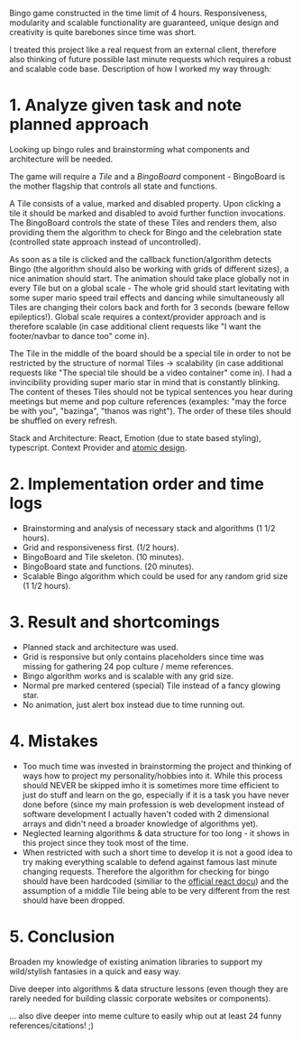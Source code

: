 Bingo game constructed in the time limit of 4 hours.
Responsiveness, modularity and scalable functionality are guaranteed, unique design and creativity is quite barebones since time was short.

I treated this project like a real request from an external client, therefore also thinking of future possible last minute requests which requires a robust and scalable code base.
Description of how I worked my way through:
# 1. Analyze given task and note planned approach
Looking up bingo rules and brainstorming what components and architecture will be needed.
 
The game will require a *Tile* and a *BingoBoard* component - BingoBoard is the mother flagship that controls all state and functions.

A Tile consists of a value, marked and disabled property. Upon clicking a tile it should be marked and disabled to avoid further function invocations.
The BingoBoard controls the state of these Tiles and renders them, also providing them the algorithm to check for Bingo and the celebration state (controlled state approach instead of uncontrolled).

As soon as a tile is clicked and the callback function/algorithm detects Bingo (the algorithm should also be working with grids of different sizes), a nice animation should start.
The animation should take place globally not in every Tile but on a global scale - The whole grid should start levitating with some super mario speed trail effects and dancing while simultaneously all Tiles are changing their colors back and forth for 3 seconds (beware fellow epileptics!). Global scale requires a context/provider approach and is therefore scalable (in case additional client requests like "I want the footer/navbar to dance too" come in).

The Tile in the middle of the board should be a special tile in order to not be restricted by the structure of normal Tiles -> scalability (in case additional requests like "The special tile should be a video container" come in).
I had a invincibility providing super mario star in mind that is constantly blinking.
The content of theses Tiles should not be typical sentences you hear during meetings but meme and pop culture references (examples: "may the force be with you", "bazinga", "thanos was right").
The order of these tiles should be shuffled on every refresh.

Stack and Architecture:
React, Emotion (due to state based styling), typescript.
Context Provider and [atomic design](https://atomicdesign.bradfrost.com/table-of-contents/).

# 2. Implementation order and time logs
- Brainstorming and analysis of necessary stack and algorithms (1 1/2 hours).
- Grid and responsiveness first. (1/2 hours).
- BingoBoard and Tile skeleton. (10 minutes).
- BingoBoard state and functions. (20 minutes).
- Scalable Bingo algorithm which could be used for any random grid size (1 1/2 hours).

# 3. Result and shortcomings
- Planned stack and architecture was used.
- Grid is responsive but only contains placeholders since time was missing for gathering 24 pop culture / meme references.
- Bingo algorithm works and is scalable with any grid size.
- Normal pre marked centered (special) Tile instead of a fancy glowing star.
- No animation, just alert box instead due to time running out.

# 4. Mistakes
- Too much time was invested in brainstorming the project and thinking of ways how to project my personality/hobbies into it. While this process should NEVER be skipped imho it is sometimes more time efficient to just do stuff and learn on the go, especially if it is a task you have never done before (since my main profession is web development instead of software development I actually haven't coded with 2 dimensional arrays and didn't need a broader knowledge of algorithms yet).
- Neglected learning algorithms & data structure for too long - it shows in this project since they took most of the time.
- When restricted with such a short time to develop it is not a good idea to try making everything scalable to defend against famous last minute changing requests.
Therefore the algorithm for checking for bingo should have been hardcoded (similiar to the [official react docu](https://reactjs.org/tutorial/tutorial.html#declaring-a-winner)) and the assumption of a middle Tile being able to be very different from the rest should have been dropped.

# 5. Conclusion
Broaden my knowledge of existing animation libraries to support my wild/stylish fantasies in a quick and easy way.

Dive deeper into algorithms & data structure lessons (even though they are rarely needed for building classic corporate websites or components).

... also dive deeper into meme culture to easily whip out at least 24 funny references/citations! ;)

